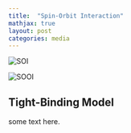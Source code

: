 ```yaml
---
title:  "Spin-Orbit Interaction"
mathjax: true
layout: post
categories: media
---
```


![SOI]((https://github.com/darin-momayezi/Project-Portfolio/blob/main/Spin%20Orbit%20Interaction/Images/SOI.jpeg))

![SOOI](https://www.opli.net/media/10225/spin-orbit-coupling-of-atom-qubits-dec-img.jpg)
## Tight-Binding Model
some text here.
